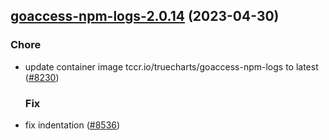 

## [goaccess-npm-logs-2.0.14](https://github.com/succelle/charts/compare/goaccess-npm-logs-2.0.13...goaccess-npm-logs-2.0.14) (2023-04-30)

### Chore

- update container image tccr.io/truecharts/goaccess-npm-logs to latest ([#8230](https://github.com/succelle/charts/issues/8230))
  
  ### Fix

- fix indentation ([#8536](https://github.com/succelle/charts/issues/8536))
  
  